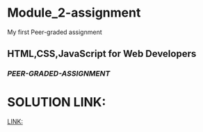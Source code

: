 # Module_2-assignment
My first Peer-graded assignment
## HTML,CSS,JavaScript for Web Developers
### *PEER-GRADED-ASSIGNMENT*
# SOLUTION LINK:
[LINK:](https://sayansadhukhan.github.io/Module_2-assignment/mod2_soln/)

